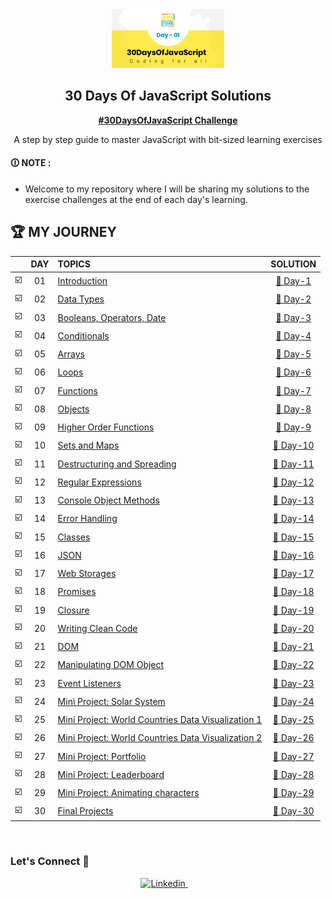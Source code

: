 <div align="center">

  <img src="https://github.com/Asabeneh/30-Days-Of-JavaScript/blob/master/images/day_1_1.png" alt="JavaScript for Everyone" width="180">

  <h2 align="center">30 Days Of JavaScript Solutions</h2>
  <p align="center">
    <a href="https://github.com/Asabeneh/30-Days-Of-JavaScript/" target="_blank"><strong>#30DaysOfJavaScript Challenge</strong></a>
    <br />
    
  </p>
  <p>A step by step guide to master JavaScript with bit-sized learning exercises</p>
</div>

#### 🛈 NOTE :  
- Welcome to my repository where I will be sharing my solutions to the exercise challenges at the end of each day's learning.

 

## 🏆 MY JOURNEY

|  | DAY |  TOPICS  | SOLUTION |
| :---: | :---: | :------------------------------------------------------------------------------------------------------------------------------------------------- | :---: |
| ☑️  | 01   |   [Introduction](https://github.com/Asabeneh/30-Days-Of-JavaScript/blob/master/readMe.md)                                                                   | [🎯 Day-1](https://github.com/M-Burak-Yilmazer/30-Days-Of-JavaScript-Challenge.Solitions/blob/master/DAY-1/day_1_solutions.js) |
| ☑️  | 02    |   [Data Types](https://github.com/Asabeneh/30-Days-Of-JavaScript/blob/master/02_Day_Data_types/02_day_data_types.md)                                        | [🎯 Day-2](https://github.com/M-Burak-Yilmazer/30-Days-Of-JavaScript-Challenge.Solitions/blob/master/DAY-2/day_2_solutions.js) |
| ☑️  | 03    |   [Booleans, Operators, Date](https://github.com/Asabeneh/30-Days-Of-JavaScript/blob/master/03_Day_Booleans_operators_date/03_booleans_operators_date.md)   | [🎯 Day-3]() |
| ☑️  | 04    |   [Conditionals](https://github.com/Asabeneh/30-Days-Of-JavaScript/blob/master/04_Day_Conditionals/04_day_conditionals.md)                                  | [🎯 Day-4]() |
| ☑️  | 05    |   [Arrays](https://github.com/Asabeneh/30-Days-Of-JavaScript/blob/master/05_Day_Arrays/05_day_arrays.md)                                                    | [🎯 Day-5]() |
| ☑️  | 06    |   [Loops](https://github.com/Asabeneh/30-Days-Of-JavaScript/blob/master/06_Day_Loops/06_day_loops.md)                                                       | [🎯 Day-6]() |
| ☑️  | 07    |   [Functions](https://github.com/Asabeneh/30-Days-Of-JavaScript/blob/master/07_Day_Functions/07_day_functions.md)                                           | [🎯 Day-7]() |
| ☑️  | 08    |   [Objects](https://github.com/Asabeneh/30-Days-Of-JavaScript/blob/master/08_Day_Objects/08_day_objects.md)                                                 | [🎯 Day-8]() |
| ☑️  | 09    |   [Higher Order Functions](https://github.com/Asabeneh/30-Days-Of-JavaScript/blob/master/09_Day_Higher_order_functions/09_day_higher_order_functions.md)                | [🎯 Day-9]() |
| ☑️  | 10    |   [Sets and Maps](https://github.com/Asabeneh/30-Days-Of-JavaScript/blob/master/10_Day_Sets_and_Maps/10_day_Sets_and_Maps.md)                                           | [🎯 Day-10]() |
| ☑️  | 11    |   [Destructuring and Spreading](https://github.com/Asabeneh/30-Days-Of-JavaScript/blob/master/11_Day_Destructuring_and_spreading/11_day_destructuring_and_spreading.md) | [🎯 Day-11]() |
| ☑️  | 12    |   [Regular Expressions](https://github.com/Asabeneh/30-Days-Of-JavaScript/blob/master/12_Day_Regular_expressions/12_day_regular_expressions.md)                         | [🎯 Day-12]() |
| ☑️  | 13    |   [Console Object Methods](https://github.com/Asabeneh/30-Days-Of-JavaScript/blob/master/13_Day_Console_object_methods/13_day_console_object_methods.md)                | [🎯 Day-13]() |
| ☑️  | 14    |   [Error Handling](https://github.com/Asabeneh/30-Days-Of-JavaScript/blob/master/14_Day_Error_handling/14_day_error_handling.md)                                        | [🎯 Day-14]( ) |
| ☑️  | 15    |   [Classes](https://github.com/Asabeneh/30-Days-Of-JavaScript/blob/master/15_Day_Classes/15_day_classes.md)                                                             | [🎯 Day-15]( ) |
| ☑️  | 16    |   [JSON](https://github.com/Asabeneh/30-Days-Of-JavaScript/blob/master/16_Day_JSON/16_day_json.md)                                                                      | [🎯 Day-16]( ) |
| ☑️  | 17    |   [Web Storages](https://github.com/Asabeneh/30-Days-Of-JavaScript/blob/master/17_Day_Web_storages/17_day_web_storages.md)                                              | [🎯 Day-17]( ) |
| ☑️  | 18    |   [Promises](https://github.com/Asabeneh/30-Days-Of-JavaScript/blob/master/18_Day_Promises/18_day_promises.md)                                                          | [🎯 Day-18]( ) |
| ☑️  | 19    |   [Closure](https://github.com/Asabeneh/30-Days-Of-JavaScript/blob/master/19_Day_Closures/19_day_closures.md)                                                           | [🎯 Day-19]( ) |
| ☑️  | 20    |   [Writing Clean Code](https://github.com/Asabeneh/30-Days-Of-JavaScript/blob/master/20_Day_Writing_clean_codes/20_day_writing_clean_codes.md)                          | [🎯 Day-20]( ) |
| ☑️  | 21    |   [DOM](https://github.com/Asabeneh/30-Days-Of-JavaScript/blob/master/21_Day_DOM/21_day_dom.md)                                                                         | [🎯 Day-21]() |
| ☑️  | 22    |   [Manipulating DOM Object](https://github.com/Asabeneh/30-Days-Of-JavaScript/blob/master/22_Day_Manipulating_DOM_object/22_day_manipulating_DOM_object.md)             | [🎯 Day-22]() |
| ☑️  | 23    |   [Event Listeners](https://github.com/Asabeneh/30-Days-Of-JavaScript/blob/master/23_Day_Event_listeners/23_day_event_listeners.md)                                     | [🎯 Day-23]() |
| ☑️  | 24    |   [Mini Project: Solar System](https://github.com/Asabeneh/30-Days-Of-JavaScript/blob/master/24_Day_Project_solar_system/24_day_project_solar_system.md)                                                         | [🎯 Day-24]() |
| ☑️  | 25    |   [Mini Project: World Countries Data Visualization 1](https://github.com/Asabeneh/30-Days-Of-JavaScript/blob/master/25_Day_World_countries_data_visualization_1/25_day_world_countries_data_visualization_1.md) | [🎯 Day-25]() |
| ☑️  | 26    |   [Mini Project: World Countries Data Visualization 2](https://github.com/Asabeneh/30-Days-Of-JavaScript/blob/master/26_Day_World_countries_data_visualization_2/26_day_world_countries_data_visualization_2.md) | [🎯 Day-26]() |
| ☑️  | 27    |   [Mini Project: Portfolio](https://github.com/Asabeneh/30-Days-Of-JavaScript/blob/master/27_Day_Mini_project_portfolio/27_day_mini_project_portfolio.md)                                                        | [🎯 Day-27]() |
| ☑️  | 28    |   [Mini Project: Leaderboard](https://github.com/Asabeneh/30-Days-Of-JavaScript/blob/master/28_Day_Mini_project_leaderboard/28_day_mini_project_leaderboard.md)                                                  | [🎯 Day-28]() |
| ☑️  | 29    |   [Mini Project: Animating characters](https://github.com/Asabeneh/30-Days-Of-JavaScript/blob/master/29_Day_Mini_project_animating_characters/29_day_mini_project_animating_characters.md)                       | [🎯 Day-29]() |
| ☑️  | 30    |   [Final Projects](https://github.com/Asabeneh/30-Days-Of-JavaScript/blob/master/30_Day_Mini_project_final/30_day_mini_project_final.md)                                                                         | [🎯 Day-30]() |

<br>

### **Let's Connect 👋**

<div align=center>

  <a href="linkedin.com/in/muhittin-burak-yilmazer-9a576b1aa" target="_blank">
    <img src="https://img.shields.io/badge/linkedin%20Profile-%2300acee.svg?color=405DE6&style=for-the-badge&logo=linkedin&logoColor=white" alt=Linkedin>
  </a>&nbsp;&nbsp;&nbsp;


